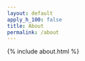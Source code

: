 ```yaml
---
layout: default
apply_h_100: false
title: About
permalink: /about
---
```


{% include about.html %}
